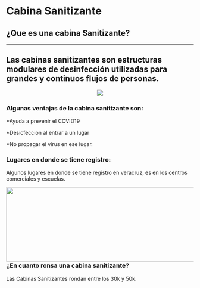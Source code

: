  # Cabina Sanitizante
 ## ¿Que es una cabina Sanitizante?
 ---

Las cabinas sanitizantes son estructuras modulares de desinfección utilizadas para grandes y continuos flujos de personas.
-
<p align="center">
  <img src="https://user-images.githubusercontent.com/93307107/139610125-b172fa1f-c404-4a08-b909-e563eeaebabc.jpg" />
</p>

### Algunas ventajas de la cabina sanitizante son:

*Ayuda a prevenir el COVID19

*Desicfeccion al entrar a un lugar

*No propagar el virus en ese lugar.

### Lugares en donde se tiene registro:
Algunos lugares en donde se tiene registro en veracruz, es en los centros comerciales y escuelas.


<img align="right" width="600" height="200" src="https://user-images.githubusercontent.com/93307107/139612153-51d37d31-aa27-432a-961e-fd6b2df56596.jpg">

### ¿En cuanto ronsa una cabina sanitizante?
Las Cabinas Sanitizantes rondan entre los 30k y 50k.

